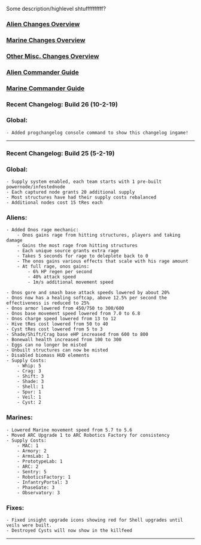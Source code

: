 Some description/highlevel shtuffffffffff?

### [Alien Changes Overview](https://xtoken.github.io/CompMod/webpages/alien_overview)

### [Marine Changes Overview](https://xtoken.github.io/CompMod/webpages/marine_overview)

### [Other Misc. Changes Overview](https://xtoken.github.io/CompMod/webpages/misc_overview)

### [Alien Commander Guide](https://xtoken.github.io/CompMod/webpages/alien_comm_guide)

### [Marine Commander Guide](https://xtoken.github.io/CompMod/webpages/marine_comm_guide)

### Recent Changelog: Build 26 (10-2-19)

### Global:
	- Added progchangelog console command to show this changelog ingame!

***
### Recent Changelog: Build 25 (5-2-19)

### Global:
	- Supply system enabled, each team starts with 1 pre-built powernode/infestednode
	- Each captured node grants 20 additional supply
	- Most structures have had their supply costs rebalanced
	- Additional nodes cost 15 tRes each

### Aliens:
	- Added Onos rage mechanic:
		- Onos gains rage from hitting structures, players and taking damage
		- Gains the most rage from hitting structures
		- Each unique source grants extra rage
		- Takes 5 seconds for rage to deleplete back to 0
		- The onos gains various effects that scale with his rage amount
		- At full rage, onos gains:
			- 6% HP regen per second
			- 40% attack speed
			- 1m/s additional movement speed
			
	- Onos gore and smash base attack speeds lowered by about 20%
	- Onos now has a healing softcap, above 12.5% per second the effectiveness is reduced to 25%
	- Onos armor lowered from 450/750 to 300/600
	- Onos base movement speed lowered from 7.0 to 6.8
	- Onos charge speed lowered from 13 to 12
	- Hive tRes cost lowered from 50 to 40
	- Cyst tRes cost lowered from 5 to 3
	- Shade/Shift/Crag base eHP increased from 600 to 800
	- Bonewall health increased from 100 to 300
	- Eggs can no longer be misted
	- Unbuilt structures can now be misted
	- Disabled biomass HUD elements
	- Supply Costs:
		- Whip: 5
		- Crag: 3
		- Shift: 3
		- Shade: 3
		- Shell: 1
		- Spur: 1
		- Veil: 1
		- Cyst: 2
		
### Marines:
	- Lowered Marine movement speed from 5.7 to 5.6
	- Moved ARC Upgrade 1 to ARC Robotics Factory for consistency
	- Supply Costs:
		- MAC: 1
		- Armory: 2
		- ArmsLab: 1
		- PrototypeLab: 1
		- ARC: 2
		- Sentry: 5
		- RoboticsFactory: 1
		- InfantryPortal: 3
		- PhaseGate: 3
		- Observatory: 3
	
### Fixes:
	- Fixed insight upgrade icons showing red for Shell upgrades until veils were built.
	- Destroyed Cysts will now show in the killfeed
	
***